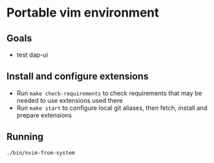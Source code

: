 # Portable vim environment

## Goals
- test dap-ui

## Install and configure extensions
- Run `make check-requirements` to check requirements that may be needed to use extensions used there
- Run `make start` to configure local git aliases, then fetch, install and prepare extensions

## Running
```sh
./bin/nvim-from-system
```
